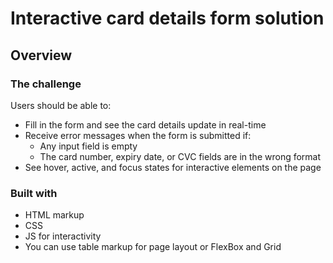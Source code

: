 # Interactive card details form solution

## Overview

### The challenge

Users should be able to:

- Fill in the form and see the card details update in real-time
- Receive error messages when the form is submitted if:
  - Any input field is empty
  - The card number, expiry date, or CVC fields are in the wrong format
- See hover, active, and focus states for interactive elements on the page

### Built with

- HTML markup
- CSS
- JS for interactivity
- You can use table markup for page layout or FlexBox and Grid

